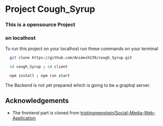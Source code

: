 
# Project Cough_Syrup

### This is a opensource Project





### on localhost

To run this project on your localhost
run these commands on your terminal

```bash
  git clone https://github.com/Animesh239/cough_Syrup.git
```
```bash
  cd cough_Syrup ; cd client
```
```bash
  npm install ; npm run start
```

The Backend is not yet prepared which is going to be a graphql server.

## Acknowledgements

 - The frontend part is cloned from [tristingreenstein/Social-Media-Web-Application](https://github.com/tristingreenstein/Social-Media-Web-Application)


